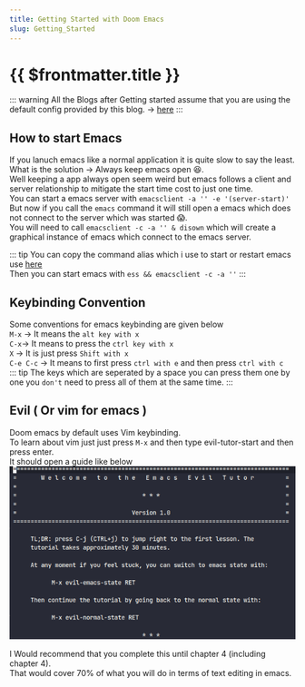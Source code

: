 ```yaml
---
title: Getting Started with Doom Emacs
slug: Getting_Started
---
```


# {{ $frontmatter.title }}
::: warning
All the Blogs after Getting started assume that you are using the default config provided by this blog. -> <a href="/example.zip" download>here</a>
:::

## How to start Emacs
If you lanuch emacs like a normal application it is quite slow to say the least.  
What is the solution -> Always keep emacs open :laughing:.  
Well keeping a app always open seem weird but emacs follows a client and server relationship to mitigate the start time cost to just one time.  
You can start a emacs server with `emacsclient -a '' -e '(server-start)'`  
But now if you call the `emacs` command it will still open a emacs which does not connect to the server which was started 😱.  
You will need to call `emacsclient -c -a '' & disown` which will create a graphical instance of emacs which connect to the emacs server.  

::: tip
You can copy the command alias which i use to start or restart emacs use [here](./Installation#personal-way)  
Then you can start emacs with `ess && emacsclient -c -a ''`
:::

## Keybinding Convention
Some conventions for emacs keybinding are given below  
`M-x` -> It means the `alt key with x`  
`C-x`-> It means to press the `ctrl key with x`  
`X` -> It is just press `Shift with x`  
`C-e C-c` -> It means to first press `ctrl with e` and then press `ctrl with c`  
::: tip
The keys which are seperated by a space you can press them one by one you `don't` need to press all of them at the same time.
:::

## Evil ( Or vim for emacs )
Doom emacs by default uses Vim keybinding.  
To learn about vim just just press `M-x` and then type evil-tutor-start and then press enter.  
It should open a guide like below
![Evil Tutor](GettingStarted/evil-tutor.png)

I Would recommend that you complete this until chapter 4 (including chapter 4).  
That would cover 70% of what you will do in terms of text editing in emacs.  

